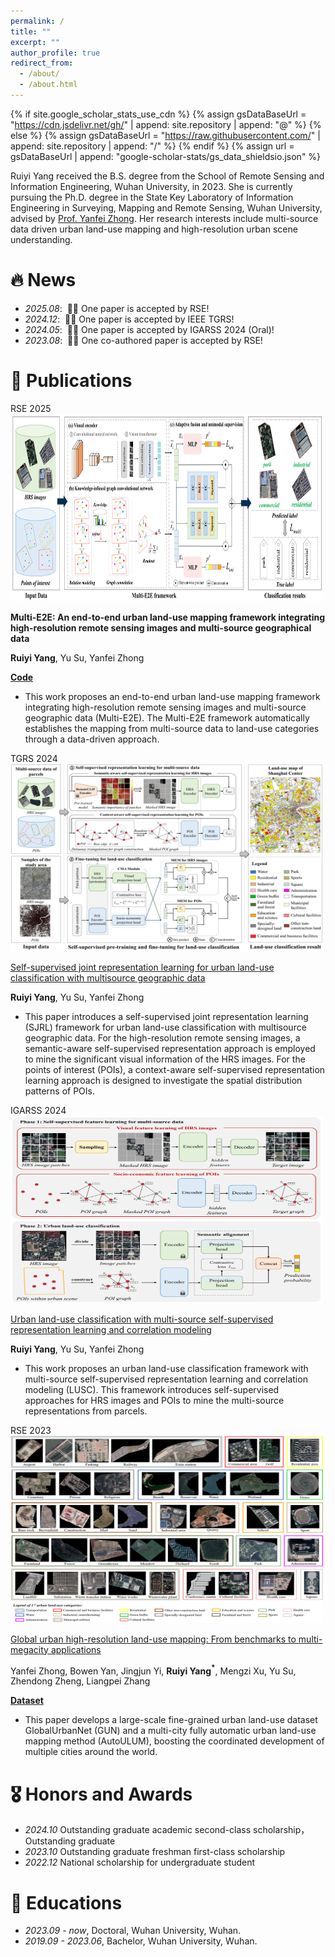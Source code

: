 ```yaml
---
permalink: /
title: ""
excerpt: ""
author_profile: true
redirect_from: 
  - /about/
  - /about.html
---
```


{% if site.google_scholar_stats_use_cdn %}
{% assign gsDataBaseUrl = "https://cdn.jsdelivr.net/gh/" | append: site.repository | append: "@" %}
{% else %}
{% assign gsDataBaseUrl = "https://raw.githubusercontent.com/" | append: site.repository | append: "/" %}
{% endif %}
{% assign url = gsDataBaseUrl | append: "google-scholar-stats/gs_data_shieldsio.json" %}
<span class='anchor' id='about-me'></span>

Ruiyi Yang received the B.S. degree from the School of Remote Sensing and Information Engineering, Wuhan University, in 2023. She is currently pursuing the Ph.D. degree in the State Key Laboratory of Information Engineering in Surveying, Mapping and Remote Sensing, Wuhan University, advised by <u>Prof. Yanfei Zhong</u>. Her research interests include multi-source data driven urban land-use mapping and high-resolution urban scene understanding. 


# 🔥 News
- *2025.08*: &nbsp;🎉🎉 One paper is accepted by RSE! 
- *2024.12*: &nbsp;🎉🎉 One paper is accepted by IEEE TGRS!
- *2024.05*: &nbsp;🎉🎉 One paper is accepted by IGARSS 2024 (Oral)! 
- *2023.08*: &nbsp;🎉🎉 One co-authored paper is accepted by RSE!


# 📝 Publications 

<div class='paper-box'><div class='paper-box-image'><div><div class="badge">RSE 2025</div><img src='images/Multi_E2E.png' alt="sym" width="500" height="300"></div></div>
<div class='paper-box-text' markdown="1">

**Multi-E2E: An end-to-end urban land-use mapping framework integrating high-resolution remote sensing images and multi-source geographical data**

**Ruiyi Yang**, Yu Su, Yanfei Zhong

[**Code**](https://github.com/Rayoll/Multi_E2E) <strong><span class='show_paper_citations' data='DhtAFkwAAAAJ:ALROH1vI_8AC'></span></strong>

- This work proposes an end-to-end urban land-use mapping framework integrating high-resolution remote sensing images and multi-source geographic data (Multi-E2E). The Multi-E2E framework automatically establishes the mapping from multi-source data to land-use categories through a data-driven approach.
</div>
</div>

<div class='paper-box'><div class='paper-box-image'><div><div class="badge">TGRS 2024</div><img src='images/SJRL.png' alt="sym" width="500" height="300"></div></div>
<div class='paper-box-text' markdown="1">
  
[Self-supervised joint representation learning for urban land-use classification with multisource geographic data](https://ieeexplore.ieee.org/abstract/document/10855160/)

**Ruiyi Yang**, Yu Su, Yanfei Zhong

- This paper introduces a self-supervised joint representation learning (SJRL) framework for urban land-use classification with multisource geographic data. For the high-resolution remote sensing images, a semantic-aware self-supervised representation approach is employed to mine the significant visual information of the HRS images. For the points of interest (POIs), a context-aware self-supervised representation learning approach is designed to investigate the spatial distribution patterns of POIs.
</div>
</div>

<div class='paper-box'><div class='paper-box-image'><div><div class="badge">IGARSS 2024</div><img src='images/LUSA.png' alt="sym" width="500" height="300"></div></div>
<div class='paper-box-text' markdown="1">
  
[Urban land-use classification with multi-source self-supervised representation learning and correlation modeling](https://ieeexplore.ieee.org/document/10642159)

**Ruiyi Yang**, Yu Su, Yanfei Zhong

- This work proposes an urban land-use classification framework with multi-source self-supervised representation learning and correlation modeling (LUSC). This framework introduces self-supervised approaches for HRS images and POIs to mine the multi-source representations from parcels.
</div>
</div>

<div class='paper-box'><div class='paper-box-image'><div><div class="badge">RSE 2023</div><img src='images/GUN.png' alt="sym" width="500" height="300"></div></div>
<div class='paper-box-text' markdown="1">

[Global urban high-resolution land-use mapping: From benchmarks to multi-megacity applications](https://www.sciencedirect.com/science/article/pii/S0034425723003097)

Yanfei Zhong, Bowen Yan, Jingjun Yi, **Ruiyi Yang$^{*}$**, Mengzi Xu, Yu Su, Zhendong Zheng, Liangpei Zhang

[**Dataset**](https://rsidea.whu.edu.cn/GUN_dataset.htm) <strong><span class='show_paper_citations' data='DhtAFkwAAAAJ:ALROH1vI_8AC'></span></strong>

- This paper develops a large-scale fine-grained urban land-use dataset GlobalUrbanNet (GUN) and a multi-city fully automatic urban land-use mapping method (AutoULUM), boosting the coordinated development of multiple cities around the world.
</div>
</div>

# 🎖 Honors and Awards
- *2024.10* Outstanding graduate academic second-class scholarship，Outstanding graduate
- *2023.10* Outstanding graduate freshman first-class scholarship
- *2022.12* National scholarship for undergraduate student

# 📖 Educations
- *2023.09 - now*, Doctoral, Wuhan University, Wuhan.
- *2019.09 - 2023.06*, Bachelor, Wuhan University, Wuhan.
